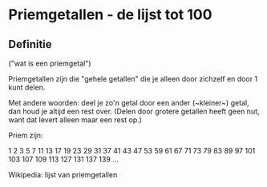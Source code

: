 # Priemgetallen - de lijst tot 100

## Definitie 
("wat is een priemgetal")

Priemgetallen zijn die "gehele getallen" die je alleen door zichzelf en door 1 kunt delen.

Met andere woorden: deel je zo'n getal door een ander (~kleiner~) getal, dan houd je altijd een rest over. (Delen door grotere getallen heeft geen nut, want dat levert alleen maar een rest op.)

Priem zijn:

1
2
3
5
7
11
13
17
19
23
29
31
37
41
43
47
53
59
61
67
71
73
79
83
89
97
101
103
107
109
113
127
131
137
139
...


Wikipedia: lijst van priemgetallen

